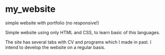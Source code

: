 # my_website
simple website with portfolio (no responsive!)

Simple website using only HTML and CSS, to learn basic of this languages.

The site has several tabs with CV and programs which I made in past. I intend to develop the website on a regular basis.
